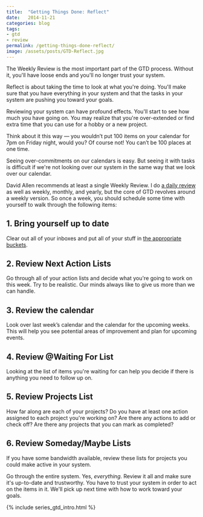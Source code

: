 ```yaml
---
title:  "Getting Things Done: Reflect"
date:   2014-11-21
categories: blog
tags:
- gtd
- review
permalink: /getting-things-done-reflect/
image: /assets/posts/GTD-Reflect.jpg
---
```


The Weekly Review is the most important part of the GTD process. Without it, you'll have loose ends and you'll no longer trust your system.

<!--more-->

Reflect is about taking the time to look at what you're doing. You'll make sure that you have everything in your system and that the tasks in your system are pushing you toward your goals.

Reviewing your system can have profound effects. You'll start to see how much you have going on. You may realize that you're over-extended or find extra time that you can use for a hobby or a new project.

Think about it this way — you wouldn’t put 100 items on your calendar for 7pm on Friday night, would you? Of course not! You can’t be 100 places at one time.

Seeing over-commitments on our calendars is easy. But seeing it with tasks is difficult if we're not looking over our system in the same way that we look over our calendar.

David Allen recommends at least a single Weekly Review. I do [a daily review](http://joebuhlig.com/gaining-perspective-daily-review/) as well as weekly, monthly, and yearly, but the core of GTD revolves around a weekly version. So once a week, you should schedule some time with yourself to walk through the following items:

## 1\. Bring yourself up to date

Clear out all of your inboxes and put all of your stuff in [the appropriate buckets](http://joebuhlig.com/getting-things-done-clarify/).

## 2\. Review Next Action Lists

Go through all of your action lists and decide what you're going to work on this week. Try to be realistic. Our minds always like to give us more than we can handle.

## 3\. Review the calendar

Look over last week’s calendar and the calendar for the upcoming weeks. This will help you see potential areas of improvement and plan for upcoming events.

## 4\. Review @Waiting For List

Looking at the list of items you're waiting for can help you decide if there is anything you need to follow up on.

## 5\. Review Projects List

How far along are each of your projects? Do you have at least one action assigned to each project you're working on? Are there any actions to add or check off? Are there any projects that you can mark as completed?

## 6\. Review Someday/Maybe Lists

If you have some bandwidth available, review these lists for projects you could make active in your system.

Go through the entire system. Yes, _everything_. Review it all and make sure it's up-to-date and trustworthy. You have to trust your system in order to act on the items in it. We'll pick up next time with how to work toward your goals.

{% include series_gtd_intro.html %}